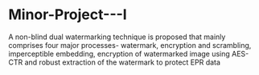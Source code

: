 # Minor-Project---I

A non-blind dual watermarking technique is proposed that mainly comprises four major processes- watermark, encryption and scrambling, imperceptible embedding, encryption of watermarked image using AES-CTR and robust extraction of the watermark to protect EPR data
